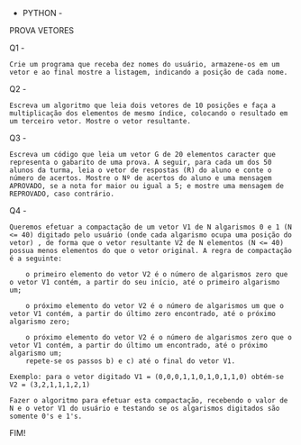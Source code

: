 - PYTHON -

PROVA VETORES

Q1 -

    Crie um programa que receba dez nomes do usuário, armazene-os em um vetor e ao final mostre a listagem, indicando a posição de cada nome.

Q2 - 

    Escreva um algoritmo que leia dois vetores de 10 posições e faça a multiplicação dos elementos de mesmo índice, colocando o resultado em um terceiro vetor. Mostre o vetor resultante.

Q3 - 

    Escreva um código que leia um vetor G de 20 elementos caracter que representa o gabarito de uma prova. A seguir, para cada um dos 50 alunos da turma, leia o vetor de respostas (R) do aluno e conte o número de acertos. Mostre o Nº de acertos do aluno e uma mensagem APROVADO, se a nota for maior ou igual a 5; e mostre uma mensagem de REPROVADO, caso contrário.

Q4 -

    Queremos efetuar a compactação de um vetor V1 de N algarismos 0 e 1 (N <= 40) digitado pelo usuário (onde cada algarismo ocupa uma posição do vetor) , de forma que o vetor resultante V2 de N elementos (N <= 40) possua menos elementos do que o vetor original. A regra de compactação é a seguinte:

        o primeiro elemento do vetor V2 é o número de algarismos zero que o vetor V1 contém, a partir do seu início, até o primeiro algarismo um;

        o próximo elemento do vetor V2 é o número de algarismos um que o vetor V1 contém, a partir do último zero encontrado, até o próximo algarismo zero;

        o próximo elemento do vetor V2 é o número de algarismos zero que o vetor V1 contém, a partir do último um encontrado, até o próximo algarismo um;
        repete-se os passos b) e c) até o final do vetor V1.

    Exemplo: para o vetor digitado V1 = (0,0,0,1,1,0,1,0,1,1,0) obtém-se V2 = (3,2,1,1,1,2,1)

    Fazer o algoritmo para efetuar esta compactação, recebendo o valor de N e o vetor V1 do usuário e testando se os algarismos digitados são somente 0's e 1's.

FIM!
